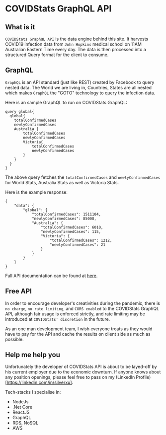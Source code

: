 # COVIDStats GraphQL API

## What is it

`COVIDStats GraphQL API` is the data engine behind this site. It harvests COVID19 infection data from `John Hopkins` medical school on 11AM Australian Eastern Time every day. The data is then processed into a structured Query format for the client to consume.

## GraphQL

`GraphQL` is an API standard (just like REST) created by Facebook to query nested data. The World we are living in, Countries, States are all nested which makes `GraphQL` the "GOTO" technology to query the infection data.

Here is an sample GraphQL to run on COVIDStats GraphQL:

```
query global{
  global{
    totalConfirmedCases
    newlyConfirmedCases
    Australia {
        totalConfirmedCases
        newlyConfirmedCases
        Victoria{
            totalConfirmedCases
            newlyConfirmedCases
        }
    }
  }
}
```

The above query fetches the `totalConfirmedCases` and `newlyConfirmedCases` for World Stats, Australia Stats as well as Victoria Stats.

Here is the example response:

```
{
    "data": {
        "global": {
            "totalConfirmedCases": 1511104,
            "newlyConfirmedCases": 85008,
            "Australia": {
                "totalConfirmedCases": 6010,
                "newlyConfirmedCases": 115,
                "Victoria": {
                    "totalConfirmedCases": 1212,
                    "newlyConfirmedCases": 21
                }
            }
        }
    }
}
```

Full API documentation can be found at [here](doc.covidstats.com.au).

## Free API

In order to encourage developer's creativities during the pandemic, there is `no charge`, `no rate limiting`, and `CORS enabled` to the COVIDStats GraphQL API, although fair usage is enforced strictly, and rate limiting may be introduced at `COVIDStats' discretion` in the future.

As an one man development team, I wish everyone treats as they would have to pay for the API and cache the results on client side as much as possible.

## Help me help you

Unfortunately the developer of COVIDStats API is about to be layed-off by his current employer due to the economic downturn. If anyone knows about any position openings, please feel free to pass on my (LinkedIn Profile)[https://linkedin.com/in/silverxu].

Tech-stacks I specialise in:

- NodeJs
- .Net Core
- ReactJS
- GraphQL
- RDS, NoSQL
- AWS
